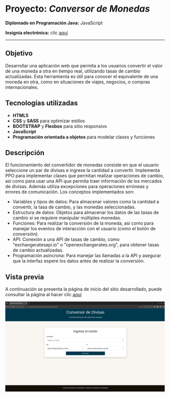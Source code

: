 # Proyecto: ***Conversor de Monedas***

**Diplomado en Programación Java:** JavaScript

**Insignia electrónica:** clic [aquí](https://www.acreditta.com/credential/09f099c3-ad68-4af8-bbca-8348f3a40db4) 

---

## Objetivo
Desarrollar una aplicación web que permita a los usuarios convertir el valor de una moneda a otra en tiempo real, utilizando tasas de cambio actualizadas. 
Esta herramienta es útil para conocer el equivalente de una moneda en otra, como en situaciones de viajes, negocios, o compras internacionales.

## Tecnologías utilizadas
- **HTML5**
- **CSS** y **SASS** para optimizar estilos
- **BOOTSTRAP** y **Flexbox** para sitio responsivo
- **JavaScript** 
- **Programación orientada a objetos** para modelar clases y funciones

## Descripción

El funcionamiento del convertidor de monedas consiste en que el usuario seleccione un par de divisas e ingrese la cantidad a convertir. Implementa PPO para implementar clases que permitan realizar operaciones de cambio, así como para usar una API que permita traer información de los mercados de divisas. Además utiliza excepciones para operaciones erróneas y errores de comunicación. Los conceptos implementados son: 

- Variables y tipos de datos: Para almacenar valores como la cantidad a convertir, la tasa de cambio, y las monedas seleccionadas.
- Estructura de datos: Objetos para almacenar los datos de las tasas de cambio si se requiere manipular múltiples monedas. 
- Funciones: Para realizar la conversión de la moneda, así como para manejar los eventos de interacción con el usuario (como el botón de conversión).
- API: Conexión a una API de tasas de cambio, como "exchangeratesapi.io" o "openexchangerates.org", para obtener tasas de cambio actualizadas.
- Programación asíncrona: Para manejar las llamadas a la API y asegurar que la interfaz espere los datos antes de realizar la conversión.

## Vista previa
A continuación se presenta la página de inicio del sitio desarrollado, puede consultar la página al hacer clic [aquí](https://gmu-javascriptfundamentals-proyect.netlify.app)

![Página de inicio](https://raw.githubusercontent.com/Gerardo-MU/JavaFullStack-JavaScriptFundamentals/refs/heads/master/screenshots/sc1.png)